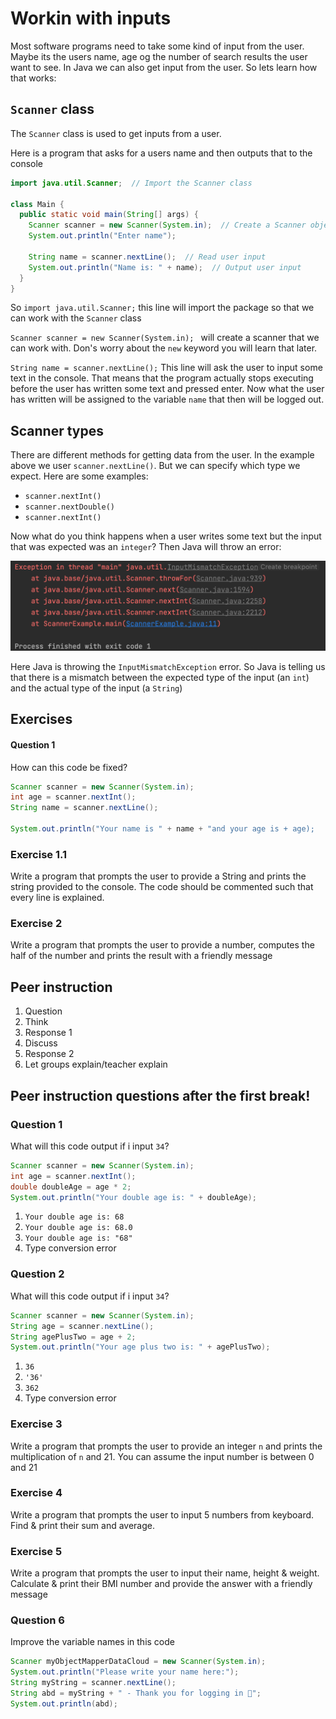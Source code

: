 # Workin with inputs



Most software programs need to take some kind of input from the user. Maybe its the users name, age og the number of search results the user want to see. In Java we can also get input from the user. So lets learn how that works:



## `Scanner` class

The `Scanner` class is used to get inputs from a user. 

Here is a program that asks for a users name and then outputs that to the console

```java
import java.util.Scanner;  // Import the Scanner class

class Main {
  public static void main(String[] args) {
    Scanner scanner = new Scanner(System.in);  // Create a Scanner object
    System.out.println("Enter name");

    String name = scanner.nextLine();  // Read user input
    System.out.println("Name is: " + name);  // Output user input
  }
}
```

So `import java.util.Scanner;` this line will import the package so that we can work with the `Scanner` class

`Scanner scanner = new Scanner(System.in); ` will create a scanner that we can work with. Don's worry about the `new` keyword you will learn that later. 

`String name = scanner.nextLine();` This line will ask the user to input some text in the console. That means that the program actually stops executing before the user has written some text and pressed enter. Now what the user has written will be assigned to the variable `name` that then will be logged out. 





## Scanner types

There are different methods for getting data from the user. In the example above we user `scanner.nextLine()`. But we can specify which type we expect. Here are some examples:

- `scanner.nextInt()`
- `scanner.nextDouble()`
- `scanner.nextInt()`



Now what do you think happens when a user writes some text but the input that was expected was an `integer`? Then Java will throw an error: 

![Screenshot 2021-06-04 at 14.41.01](../../assets/scanner-type-mismatch.png)

Here Java is throwing the `InputMismatchException` error. So Java is telling us that there is a mismatch between the expected type of the input (an `int`) and the actual type of the input (a `String`)



## Exercises





#### Question 1

How can this code be fixed?

```java
Scanner scanner = new Scanner(System.in);
int age = scanner.nextInt();
String name = scanner.nextLine();

System.out.println("Your name is " + name + "and your age is + age);
```



### Exercise 1.1

Write a program that prompts the user to provide a String and prints the string provided to the console.  The code should be commented such that every line is explained.



### Exercise 2

Write a program that prompts the user to provide a number, computes the half of the number and prints the result with a friendly message



## Peer instruction

1. Question
2. Think
3. Response 1
4. Discuss
5. Response 2
6. Let groups explain/teacher explain



## Peer instruction questions after the first break!



### Question 1

What will this code output if i input `34`?

```java
Scanner scanner = new Scanner(System.in);
int age = scanner.nextInt();
double doubleAge = age * 2;
System.out.println("Your double age is: " + doubleAge);
```

1. `Your double age is: 68 `
2. `Your double age is: 68.0`
3. `Your double age is: "68"`
4. Type conversion error



### Question 2

What will this code output if i input `34`?

```java
Scanner scanner = new Scanner(System.in);
String age = scanner.nextLine();
String agePlusTwo = age + 2;
System.out.println("Your age plus two is: " + agePlusTwo);
```

1. `36`
2. `'36'`
3. `362`
4. Type conversion error



### Exercise 3

Write a program that prompts the user to provide an integer `n` and prints the multiplication of `n` and 21. You can assume the input number is between 0 and 21



### Exercise 4

Write a program that prompts the user to input 5 numbers from keyboard.  Find & print their sum and average.



### Exercise 5

Write a program that prompts the user to input their name, height & weight. Calculate & print their BMI number and provide the  answer with a friendly message



### Question 6

Improve the variable names in this code

```java
Scanner myObjectMapperDataCloud = new Scanner(System.in);
System.out.println("Please write your name here:");
String myString = scanner.nextLine();
String abd = myString + " - Thank you for logging in 🎉";
System.out.println(abd);
```

